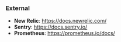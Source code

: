### External

- **New Relic**: <https://docs.newrelic.com/>
- **Sentry**: <https://docs.sentry.io/>
- **Prometheus**: <https://prometheus.io/docs/>
